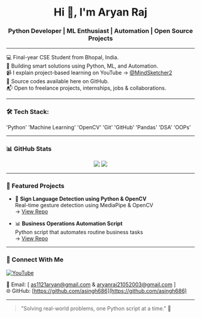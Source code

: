 <h1 align="center">Hi 👋, I'm Aryan Raj</h1>
<h3 align="center">Python Developer | ML Enthusiast | Automation | Open Source Projects</h3>

---

💻 Final-year CSE Student from Bhopal, India.  
🧠 Building smart solutions using Python, ML, and Automation.  
📹 I explain project-based learning on YouTube → [@MindSketcher2](https://youtube.com/@MindSketcher2)  
📁 Source codes available here on GitHub.  
📬 Open to freelance projects, internships, jobs & collaborations.

---

### 🛠️ Tech Stack:
'Python' 'Machine Learning' 'OpenCV' 'Git' 'GitHub' 'Pandas' 'DSA' 'OOPs'

---

### 📊 GitHub Stats
<p align="center">
  <img src="https://github-readme-stats.vercel.app/api?username=asingh686&show_icons=true&theme=tokyonight" />
  <img src="https://github-readme-stats.vercel.app/api/top-langs/?username=asingh686&layout=compact&theme=tokyonight" />
</p>

---

### 📌 Featured Projects
- 🤟 **Sign Language Detection using Python & OpenCV**  
  Real-time gesture detection using MediaPipe & OpenCV  
  → [View Repo](https://github.com/asingh686/sign-language-detector)

- 📊 **Business Operations Automation Script**  
  Python script that automates routine business tasks  
  → [View Repo](https://github.com/asingh686/business-automation)

---

### 🔗 Connect With Me
[![YouTube](https://img.shields.io/badge/-YouTube-red?style=flat-square&logo=youtube&logoColor=white)](https://youtube.com/@MindSketcher2)

📧 Email: [ as1121aryan@gmail.com & aryanraj21052003@gmail.com ]  
🌐 GitHub: [https://github.com/asingh686](https://github.com/asingh686)

---

> "Solving real-world problems, one Python script at a time." 🚀

